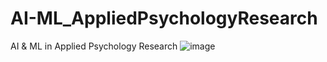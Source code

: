 # AI-ML_AppliedPsychologyResearch
AI &amp; ML in Applied Psychology Research
![image](https://github.com/user-attachments/assets/3c5c1ce9-4bd6-48d3-bac9-81c15dc171ca)
